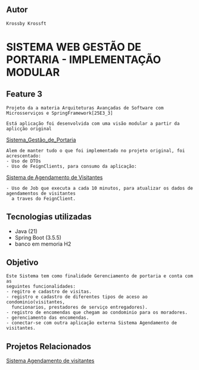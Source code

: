 ## Autor
    Krossby Krossft

# SISTEMA WEB GESTÃO DE PORTARIA - IMPLEMENTAÇÃO MODULAR

## Feature 3

    Projeto da a materia Arquiteturas Avançadas de Software com Microsserviços e SpringFramework[25E3_3]

    Está aplicação foi desenvolvida com uma visão modular a partir da aplicção original 
[Sistema_Gestão_de_Portaria](https://github.com/krosscaal/infnet-sgp)

    Alem de manter tudo o que foi implementado no projeto original, foi acrescentado:
    - Uso de DTOs
    - Uso de FeignClients, para consumo da aplicação:
[Sistema de Agendamento de Visitantes](vhttps://github.com/krosscaal/infnet-agendamentoapi)

    - Uso de Job que executa a cada 10 minutos, para atualizar os dados de agendamentos de visitantes
      a traves do FeignClient.

## Tecnologias utilizadas

- Java (21)
- Spring Boot (3.5.5)
- banco em memoria H2

## Objetivo

    Este Sistema tem como finalidade Gerenciamento de portaria e conta com as
    seguintes funcionalidades:
    - regitro e cadastro de visitas.
    - registro e cadastro de diferentes tipos de aceso ao condominio(visitantes,
      funcionarios, prestadores de serviço entregadores).
    - registro de encomendas que chegam ao condominio para os moradores.
    - gerenciamento das encomendas.
    - conectar-se com outra aplicação externa Sistema Agendamento de visitantes.

## Projetos Relacionados
[Sistema Agendamento de visitantes](https://github.com/krosscaal/infnet-agendamentoapi)


